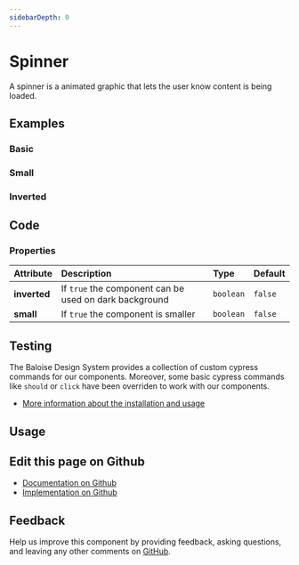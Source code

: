 ```yaml
---
sidebarDepth: 0
---
```


# Spinner


<!-- START: human documentation top -->

A spinner is a animated graphic that lets the user know content is being loaded.

<!-- END: human documentation top -->

<ClientOnly><docs-component-tabs></docs-component-tabs></ClientOnly>


## Examples

### Basic

<ClientOnly><docs-demo-bal-spinner-101></docs-demo-bal-spinner-101></ClientOnly>


### Small

<ClientOnly><docs-demo-bal-spinner-102></docs-demo-bal-spinner-102></ClientOnly>


### Inverted

<ClientOnly><docs-demo-bal-spinner-103></docs-demo-bal-spinner-103></ClientOnly>



## Code



### Properties


| Attribute    | Description                                            | Type                 | Default            |
| :----------- | :----------------------------------------------------- | :------------------- | :----------------- |
| **inverted** | If `true` the component can be used on dark background | <code>boolean</code> | <code>false</code> |
| **small**    | If `true` the component is smaller                     | <code>boolean</code> | <code>false</code> |

## Testing

The Baloise Design System provides a collection of custom cypress commands for our components. Moreover, some basic cypress commands like `should` or `click` have been overriden to work with our components.

- [More information about the installation and usage](/components/tooling/testing.html)

## Usage

<!-- START: human documentation usage -->

<!-- END: human documentation usage -->



## Edit this page on Github

* [Documentation on Github](https://github.com/baloise/design-system/blob/master/docs/src/components/components/bal-spinner.md)
* [Implementation on Github](https://github.com/baloise/design-system/blob/master/packages/components/src/components/bal-spinner)

## Feedback

Help us improve this component by providing feedback, asking questions, and leaving any other comments on [GitHub](https://github.com/baloise/design-system/issues/new).


